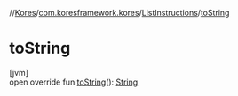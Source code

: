 //[Kores](../../../index.md)/[com.koresframework.kores](../index.md)/[ListInstructions](index.md)/[toString](to-string.md)

# toString

[jvm]\
open override fun [toString](to-string.md)(): [String](https://kotlinlang.org/api/latest/jvm/stdlib/kotlin/-string/index.html)
